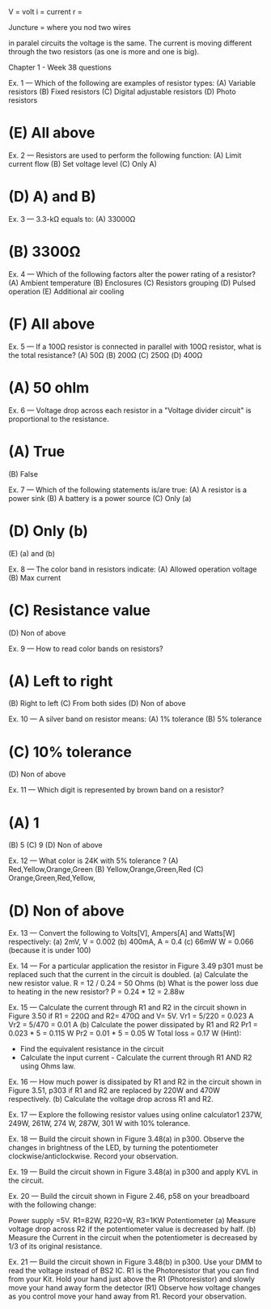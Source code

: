 

V = volt
i = current
r = 

Juncture = where you nod two wires

in paralel circuits the voltage is the same. The current is moving different through the two resistors (as one is more and one is big). 


Chapter 1 - Week 38 questions


Ex. 1 — Which of the following are examples of resistor types:
(A) Variable resistors
(B) Fixed resistors
(C) Digital adjustable resistors
(D) Photo resistors
# (E) All above

Ex. 2 — Resistors are used to perform the following function:
(A) Limit current flow (B) Set voltage level
(C) Only A) 
# (D) A) and B)

Ex. 3 — 3.3-kΩ equals to:
(A) 33000Ω 
# (B) 3300Ω

Ex. 4 — Which of the following factors alter the power rating of a resistor?
(A) Ambient temperature (B) Enclosures
(C) Resistors grouping (D) Pulsed operation
(E) Additional air cooling 
# (F) All above

Ex. 5 — If a 100Ω resistor is connected in parallel with 100Ω resistor, what is
the total resistance?
(A) 50Ω 
(B) 200Ω (C) 250Ω (D) 400Ω

# (A) 50 ohlm

Ex. 6 — Voltage drop across each resistor in a "Voltage divider circuit" is proportional to the resistance.
# (A) True
(B) False

Ex. 7 — Which of the following statements is/are true:
(A) A resistor is a power sink 
(B) A battery is a power source
(C) Only (a) 
# (D) Only (b)
(E) (a) and (b)

Ex. 8 — The color band in resistors indicate:
(A) Allowed operation voltage
(B) Max current
# (C) Resistance value
(D) Non of above

Ex. 9 — How to read color bands on resistors?
# (A) Left to right 
(B) Right to left
(C) From both sides 
(D) Non of above

Ex. 10 — A silver band on resistor means:
(A) 1% tolerance 
(B) 5% tolerance 
# (C) 10% tolerance 
(D) Non of above

Ex. 11 — Which digit is represented by brown band on a resistor?
# (A) 1 
(B) 5 
(C) 9 
(D) Non of above

Ex. 12 — What color is 24K with 5% tolerance ?
(A) Red,Yellow,Orange,Green 
(B) Yellow,Orange,Green,Red
(C) Orange,Green,Red,Yellow, 
# (D) Non of above

Ex. 13 — Convert the following to Volts[V], Ampers[A] and Watts[W] respectively:
(a) 2mV, V = 0.002
(b) 400mA, A = 0.4 
(c) 66mW W = 0.066 (because it is under 100)

Ex. 14 — For a particular application the resistor in Figure 3.49 p301 must be
replaced such that the current in the circuit is doubled. 
(a) Calculate the new resistor value. R = 12 / 0.24 = 50 Ohms
(b) What is the power loss due to heating in the new resistor? P = 0.24 * 12 = 2.88w

Ex. 15 — Calculate the current through R1 and R2 in the circuit shown in Figure
3.50 if R1 = 220Ω and R2= 470Ω and V= 5V. 
Vr1 = 5/220 = 0.023 A
Vr2 = 5/470 = 0.01 A
(b) Calculate the power dissipated
by R1 and R2
Pr1 = 0.023 * 5 = 0.115 W
Pr2 = 0.01 * 5 = 0.05 W
Total loss = 0.17 W
(Hint):
- Find the equivalent resistance in the circuit
- Calculate the input current - Calculate the current through R1 AND R2 using
Ohms law.

Ex. 16 — How much power is dissipated by R1 and R2 in the circuit shown in
Figure 3.51, p303 if R1 and R2 are replaced by 220W and 470W respectively. (b)
Calculate the voltage drop across R1 and R2.

Ex. 17 — Explore the following resistor values using online calculator1
237W, 249W, 261W, 274 W, 287W, 301 W with 10% tolerance.

Ex. 18 — Build the circuit shown in Figure 3.48(a) in p300. Observe the changes
in brightness of the LED, by turning the potentiometer clockwise/anticlockwise.
Record your observation.

Ex. 19 — Build the circuit shown in Figure 3.48(a) in p300 and apply KVL in
the circuit.

Ex. 20 — Build the circuit shown in Figure 2.46, p58 on your breadboard with
the following change:

Power supply =5V. R1=82W, R220=W, R3=1KW Potentiometer
(a) Measure voltage drop across R2 if the potentiometer value is decreased by
half. (b) Measure the Current in the circuit when the potentiometer is decreased
by 1/3 of its original resistance.

Ex. 21 — Build the circuit shown in Figure 3.48(b) in p300. Use your DMM to
read the voltage instead of BS2 IC. R1 is the Photoresistor that you can find from
your Kit. Hold your hand just above the R1 (Photoresistor) and slowly move your
hand away form the detector (R1) Observe how voltage changes as you control
move your hand away from R1. Record your observation.